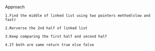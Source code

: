 Approach

    1.Find the middle of linked list using two pointers method(slow and fast)

    2.Rerverse the 2nd half of linked list 

    3.Keep comparing the first half and second half

    4.If both are same return true else false